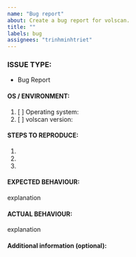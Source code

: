 ```yaml
---
name: "Bug report"
about: Create a bug report for volscan.
title: ""
labels: bug
assignees: "trinhminhtriet"
---
```


<!---
1. Verify first that your issue/request is not already reported on GitHub.

2. PLEASE FILL OUT ALL REQUIRED INFORMATION BELOW! Otherwise it might take more time to properly handle this bug report.
-->

### ISSUE TYPE:

- Bug Report

#### OS / ENVIRONMENT:

1. [ ] Operating system:
2. [ ] volscan version:

#### STEPS TO REPRODUCE:

1.
2.
3.

#### EXPECTED BEHAVIOUR:

explanation

#### ACTUAL BEHAVIOUR:

explanation

#### Additional information (optional):
